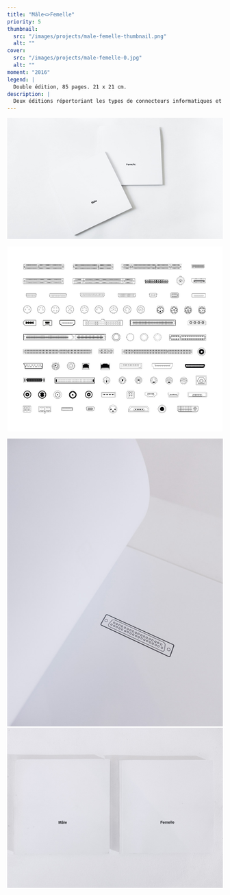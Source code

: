 ```yaml
---
title: "Mâle<>Femelle"
priority: 5
thumbnail:
  src: "/images/projects/male-femelle-thumbnail.png"
  alt: ""
cover:
  src: "/images/projects/male-femelle-0.jpg"
  alt: ""
moment: "2016"
legend: |
  Double édition, 85 pages. 21 x 21 cm.
description: |
  Deux éditions répertoriant les types de connecteurs informatiques et télécoms par ordre alphabétique. L’une énumérant les mâles, l’autre les femelles.
---
```


![](/images/projects/male-femelle-0.jpg)

![](/images/projects/male-femelle-1.jpg)

![](/images/projects/male-femelle-2.jpg)
![](/images/projects/male-femelle-3.jpg)
